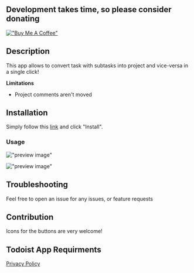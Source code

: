 ## Development takes time, so please consider donating

[!["Buy Me A Coffee"](https://www.buymeacoffee.com/assets/img/custom_images/orange_img.png)](https://www.buymeacoffee.com/toxyflog1627)

## Description

This app allows to convert task with subtasks into project and vice-versa in a single click!

**Limitations**

-   Project comments aren't moved

## Installation

Simply follow this [link](https://todoist.com/app/install/23851_62e03c7f59be35d70d311e3a) and click "Install".

### Usage

!["preview image"](https://github.com/ToxyFlog1627/ProjectTaskConverterTodoistApp/assets/59206807/36be11c2-83db-49cb-96fa-6e6102074e58)

!["preview image"](https://github.com/ToxyFlog1627/ProjectTaskConverterTodoistApp/assets/59206807/d06a227b-f959-4c89-a619-4914a6dadf51)

## Troubleshooting

Feel free to open an issue for any issues, or feature requests

## Contribution

Icons for the buttons are very welcome!

## Todoist App Requirments

[Privacy Policy](https://www.freeprivacypolicy.com/live/fcbeb500-da88-4a28-8580-6a1abd65cb71)
